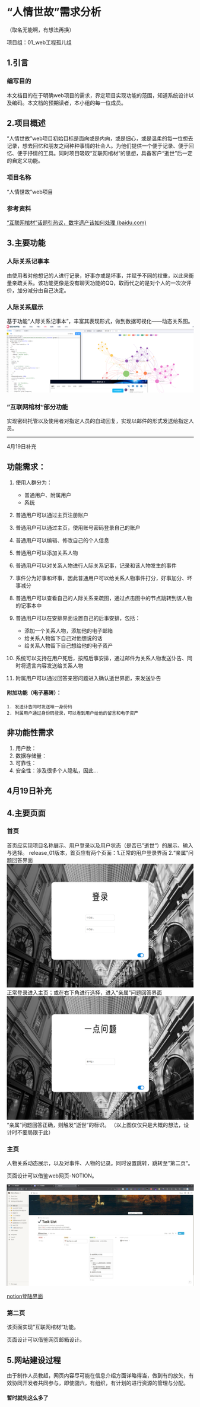 # **“人情世故”需求分析**
（取名无能啊，有想法再换）

项目组：01_web工程孤儿组

## 1.引言

### 编写目的

本文档目的在于明确web项目的需求，界定项目实现功能的范围，知道系统设计以及编码。本文档的预期读者，本小组的每一位成员。

## 2.项目概述

“人情世故”web项目初始目标是面向或是内向，或是细心，或是温柔的每一位想去记录，想去回忆和朋友之间种种事情的社会人。为他们提供一个便于记录、便于回忆、便于抒情的工具。同时项目吸取“互联网棺材”的思想，具备客户“逝世”后一定的自定义功能。

### 项目名称

“人情世故”web项目

### 参考资料

[“互联网棺材”话题引热议，数字遗产该如何处理 (baidu.com)](https://baijiahao.baidu.com/s?id=1724988210485120657&wfr=spider&for=pc)

## 3.主要功能

### 人际关系记事本

由使用者对他想记的人进行记录，好事亦或是坏事，并赋予不同的权重，以此来衡量亲疏关系。该功能更像是没有聊天功能的QQ，取而代之的是对个人的一次次评价，加分减分由自己决定。

### 人际关系展示

基于功能“人际关系记事本”，丰富其表现形式，做到数据可视化——动态关系图。
![](前端网页设计借鉴/动态展示.png)


### ”互联网棺材“部分功能

实现密码托管以及使用者对指定人员的自动回复，实现以邮件的形式发送给指定人员。

---------------------------------------------------------------------------------------------------------------------------
4月19日补充
## 功能需求：
1. 使用人群分为：
   * 普通用户、附属用户
   * 系统
2. 普通用户可以通过主页注册账户
3. 普通用户可以通过主页，使用账号密码登录自己的账户
4. 普通用户可以编辑、修改自己的个人信息
5. 普通用户可以添加关系人物
6. 普通用户可以对关系人物进行人际关系记事，记录和该人物发生的事件
7. 事件分为好事和坏事，因此普通用户可以给关系人物事件打分，好事加分、坏事减分
8. 普通用户可以查看自己的人际关系亲疏图，通过点击图中的节点跳转到该人物的记事本中
9. 普通用户可以在安排界面设置自己的后事安排，包括：

     * 添加一个关系人物，添加他的电子邮箱
     * 给关系人物留下自己对他想说的话
     * 给关系人物留下自己想给他的电子资产
10. 系统可以支持在用户死后，按照后事安排，通过邮件为关系人物发送讣告、同时将遗言内容发送给关系人物
11. 附属用户可以通过回答亲密问题进入确认逝世界面，来发送讣告
#### 附加功能（电子墓碑）：
    1. 发送讣告同时发送唯一身份码
    2. 附属用户通过身份码登录，可以看到用户给他的留言和电子资产

## 非功能性需求
1. 用户数：
2. 数据存储量：
3. 可靠性：
4. 安全性：涉及很多个人隐私，因此...

4月19日补充
--------------------------------------------------------------------------------------------------------------------------------


## 4.主要页面

### 首页

首页应实现项目名称展示、用户登录以及用户状态（是否已”逝世“）的展示、输入与选择。
release_01版本，首页应有两个页面：1.正常的用户登录界面 2.“亲属”问题回答界面
![](前端网页设计借鉴/主页1.png)
正常登录进入主页；或在右下角进行选择，进入“亲属”问题回答界面
![](前端网页设计借鉴/主页2.png)
“亲属”问题回答正确，则触发“逝世”的标识。
（以上图仅仅只是大概的想法，设计时不要局限于此）


### 主页

人物关系动态展示，以及对事件、人物的记录。同时设置跳转，跳转至”第二页“。

页面设计可以借鉴web网页-NOTION。

![](前端网页设计借鉴/notion网页应用.png)

[notion登陆界面](https://www.notion.so/logout)



### 第二页

该页面实现”互联网棺材“功能。

页面设计可以借鉴网页邮箱设计。

## 5.网站建设过程
由于制作人员教超，网页内容尽可能在信息介绍方面详略得当，做到有的放矢，有效协同开发者共同参与，即使囧六，有组织，有计划的进行资源的管理与分配。

#### 暂时就先这么多了

